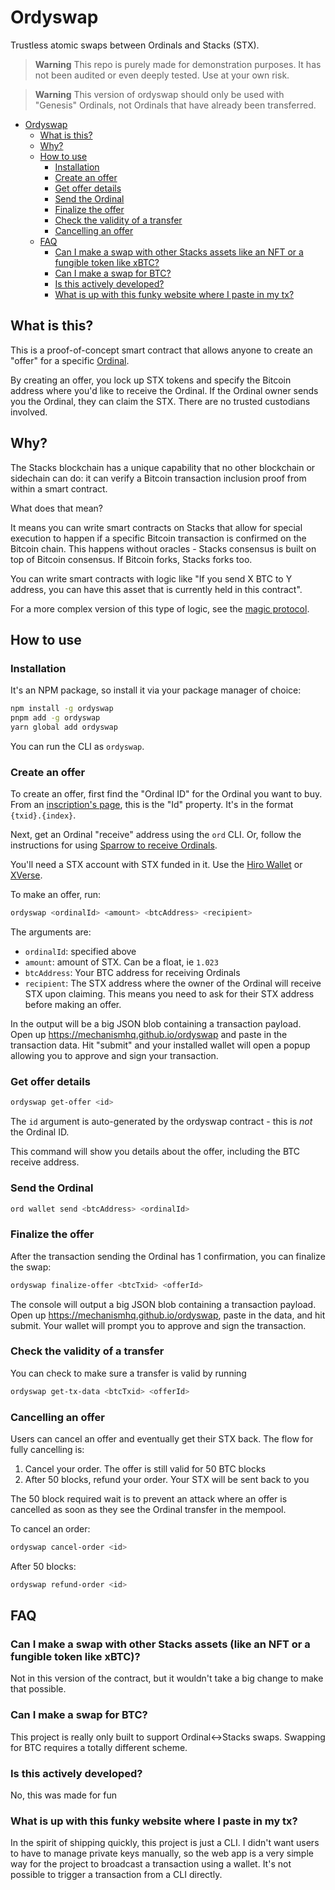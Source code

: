 # Ordyswap

Trustless atomic swaps between Ordinals and Stacks (STX).

> **Warning**
> This repo is purely made for demonstration purposes. It has not been audited or even deeply tested. Use at your own risk.

> **Warning**
> This version of ordyswap should only be used with "Genesis" Ordinals,
> not Ordinals that have already been transferred.

<!-- TOC -->

- [Ordyswap](#ordyswap)
  - [What is this?](#what-is-this)
  - [Why?](#why)
  - [How to use](#how-to-use)
    - [Installation](#installation)
    - [Create an offer](#create-an-offer)
    - [Get offer details](#get-offer-details)
    - [Send the Ordinal](#send-the-ordinal)
    - [Finalize the offer](#finalize-the-offer)
    - [Check the validity of a transfer](#check-the-validity-of-a-transfer)
    - [Cancelling an offer](#cancelling-an-offer)
  - [FAQ](#faq)
    - [Can I make a swap with other Stacks assets like an NFT or a fungible token like xBTC?](#can-i-make-a-swap-with-other-stacks-assets-like-an-nft-or-a-fungible-token-like-xbtc)
    - [Can I make a swap for BTC?](#can-i-make-a-swap-for-btc)
    - [Is this actively developed?](#is-this-actively-developed)
    - [What is up with this funky website where I paste in my tx?](#what-is-up-with-this-funky-website-where-i-paste-in-my-tx)

<!-- /TOC -->

## What is this?

This is a proof-of-concept smart contract that allows anyone to create an "offer" for a specific [Ordinal](https://ordinals.com).

By creating an offer, you lock up STX tokens and specify the Bitcoin address where you'd like to receive the Ordinal. If the Ordinal owner sends you the Ordinal, they can claim the STX. There are no trusted custodians involved.

## Why?

The Stacks blockchain has a unique capability that no other blockchain or sidechain can do: it can verify a Bitcoin transaction inclusion proof from within a smart contract.

What does that mean?

It means you can write smart contracts on Stacks that allow for special execution to happen if a specific Bitcoin transaction is confirmed on the Bitcoin chain. This happens without oracles - Stacks consensus is built on top of Bitcoin consensus. If Bitcoin forks, Stacks forks too.

You can write smart contracts with logic like "If you send X BTC to Y address, you can have this asset that is currently held in this contract".

For a more complex version of this type of logic, see the [magic protocol](https://docs.magic.fun).

## How to use

### Installation

It's an NPM package, so install it via your package manager of choice:

```bash
npm install -g ordyswap
pnpm add -g ordyswap
yarn global add ordyswap
```

You can run the CLI as `ordyswap`.

### Create an offer

To create an offer, first find the "Ordinal ID" for the Ordinal you want to buy. From an [inscription's page](https://ordinals.com/inscription/a188465951f549724ce1206d31efecacc93716a49dfb21081ac0076f291b1231i0), this is the "Id" property. It's in the format `{txid}.{index}`.

Next, get an Ordinal "receive" address using the `ord` CLI. Or, follow the instructions for using [Sparrow to receive Ordinals](https://gist.github.com/windsok/5b53a1ced6ef3eddbde260337de28980).

You'll need a STX account with STX funded in it. Use the [Hiro Wallet](https://wallet.hiro.so) or [XVerse](http://xverse.app).

To make an offer, run:

```bash
ordyswap <ordinalId> <amount> <btcAddress> <recipient>
```

The arguments are:

- `ordinalId`: specified above
- `amount`: amount of STX. Can be a float, ie `1.023`
- `btcAddress`: Your BTC address for receiving Ordinals
- `recipient`: The STX address where the owner of the Ordinal will receive STX upon claiming. This means you need to ask for their STX address before making an offer.

In the output will be a big JSON blob containing a transaction payload. Open up https://mechanismhq.github.io/ordyswap and paste in the transaction data. Hit "submit" and your installed wallet will open a popup allowing you to approve and sign your transaction.

### Get offer details

```bash
ordyswap get-offer <id>
```

The `id` argument is auto-generated by the ordyswap contract - this is _not_ the Ordinal ID.

This command will show you details about the offer, including the BTC receive address.

### Send the Ordinal

```bash
ord wallet send <btcAddress> <ordinalId>
```

### Finalize the offer

After the transaction sending the Ordinal has 1 confirmation, you can finalize the swap:

```bash
ordyswap finalize-offer <btcTxid> <offerId>
```

The console will output a big JSON blob containing a transaction payload. Open up https://mechanismhq.github.io/ordyswap, paste in the data, and hit submit. Your wallet will prompt you to approve and sign the transaction.

### Check the validity of a transfer

You can check to make sure a transfer is valid by running

```bash
ordyswap get-tx-data <btcTxid> <offerId>
```

### Cancelling an offer

Users can cancel an offer and eventually get their STX back. The flow for fully cancelling is:

1. Cancel your order. The offer is still valid for 50 BTC blocks
2. After 50 blocks, refund your order. Your STX will be sent back to you

The 50 block required wait is to prevent an attack where an offer is cancelled as soon as they see the Ordinal transfer in the mempool.

To cancel an order:

```bash
ordyswap cancel-order <id>
```

After 50 blocks:

```bash
ordyswap refund-order <id>
```

## FAQ

### Can I make a swap with other Stacks assets (like an NFT or a fungible token like xBTC)?

Not in this version of the contract, but it wouldn't take a big change to make that possible.

### Can I make a swap for BTC?

This project is really only built to support Ordinal<->Stacks swaps. Swapping for BTC requires a totally different scheme.

### Is this actively developed?

No, this was made for fun

### What is up with this funky website where I paste in my tx?

In the spirit of shipping quickly, this project is just a CLI. I didn't want users to have to manage private keys manually, so the web app is a very simple way for the project to broadcast a transaction using a wallet. It's not possible to trigger a transaction from a CLI directly.
